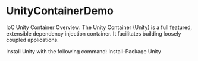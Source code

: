 # UnityContainerDemo
IoC Unity Container
Overview:
The Unity Container (Unity) is a full featured, extensible dependency injection container. It facilitates building loosely coupled applications.

Install Unity with the following command:
Install-Package Unity
